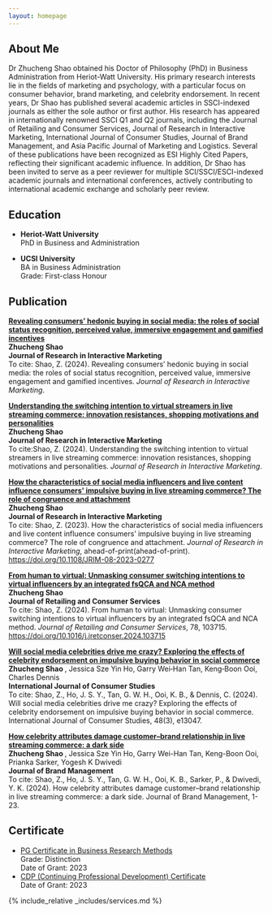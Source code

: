 ```yaml
---
layout: homepage
---
```


## About Me

Dr Zhucheng Shao obtained his Doctor of Philosophy (PhD) in Business Administration from Heriot-Watt University. His primary research interests lie in the fields of marketing and psychology, with a particular focus on consumer behavior, brand marketing, and celebrity endorsement.
In recent years, Dr Shao has published several academic articles in SSCI-indexed journals as either the sole author or first author. His research has appeared in internationally renowned SSCI Q1 and Q2 journals, including the Journal of Retailing and Consumer Services, Journal of Research in Interactive Marketing, International Journal of Consumer Studies, Journal of Brand Management, and Asia Pacific Journal of Marketing and Logistics. Several of these publications have been recognized as ESI Highly Cited Papers, reflecting their significant academic influence.
In addition, Dr Shao has been invited to serve as a peer reviewer for multiple SCI/SSCI/ESCI-indexed academic journals and international conferences, actively contributing to international academic exchange and scholarly peer review. <br>

## Education
- <b>Heriot-Watt University </b> <br>
  PhD in Business and Administration <br>

- <b>UCSI University </b> <br>
  BA in Business Administration <br>
  Grade: First-class Honour <br>

## Publication
<b>[Revealing consumers’ hedonic buying in social media: the roles of social status recognition, perceived value, immersive engagement and gamified incentives](https://www.emerald.com/insight/content/doi/10.1108/JRIM-12-2023-0452/full/html) </b> <br>
<b>Zhucheng Shao</b> <br>
<b>Journal of Research in Interactive Marketing</b> <br>
To cite: Shao, Z. (2024). Revealing consumers’ hedonic buying in social media: the roles of social status recognition, perceived value, immersive engagement and gamified incentives. *Journal of Research in Interactive Marketing*.

<b>[Understanding the switching intention to virtual streamers in live streaming commerce: innovation resistances, shopping motivations and personalities](https://www.emerald.com/insight/content/doi/10.1108/jrim-10-2023-0355/full/html) </b> <br>
<b>Zhucheng Shao</b> <br>
<b>Journal of Research in Interactive Marketing</b> <br>
To cite:Shao, Z. (2024). Understanding the switching intention to virtual streamers in live streaming commerce: innovation resistances, shopping motivations and personalities. *Journal of Research in Interactive Marketing*.

<b>[How the characteristics of social media influencers and live content influence consumers' impulsive buying in live streaming commerce? The role of congruence and attachment](https://www.emerald.com/insight/content/doi/10.1108/JRIM-08-2023-0277/full/html) </b> <br>
<b>Zhucheng Shao</b> <br>
<b>Journal of Research in Interactive Marketing</b> <br>
To cite: Shao, Z. (2023). How the characteristics of social media influencers and live content influence consumers’ impulsive buying in live streaming commerce? The role of congruence and attachment. *Journal of Research in Interactive Marketing*, ahead-of-print(ahead-of-print). https://doi.org/10.1108/JRIM-08-2023-0277

<b>[From human to virtual: Unmasking consumer switching intentions to virtual influencers by an integrated fsQCA and NCA method](https://www.sciencedirect.com/science/article/abs/pii/S0969698924000110) </b> <br>
<b>Zhucheng Shao</b> <br>
<b>Journal of Retailing and Consumer Services</b> <br>
To cite: Shao, Z. (2024). From human to virtual: Unmasking consumer switching intentions to virtual influencers by an integrated fsQCA and NCA method. *Journal of Retailing and Consumer Services*, 78, 103715. https://doi.org/10.1016/j.jretconser.2024.103715

<b>[Will social media celebrities drive me crazy? Exploring the effects of celebrity endorsement on impulsive buying behavior in social commerce](https://onlinelibrary.wiley.com/doi/full/10.1111/ijcs.13047) </b> <br>
<b> Zhucheng Shao </b>, Jessica Sze Yin Ho, Garry Wei‐Han Tan, Keng‐Boon Ooi, Charles Dennis <br>
<b> International Journal of Consumer Studies </b> <br>
To cite: Shao, Z., Ho, J. S. Y., Tan, G. W. H., Ooi, K. B., & Dennis, C. (2024). Will social media celebrities drive me crazy? Exploring the effects of celebrity endorsement on impulsive buying behavior in social commerce. International Journal of Consumer Studies, 48(3), e13047.

<b>[How celebrity attributes damage customer–brand relationship in live streaming commerce: a dark side](https://link.springer.com/article/10.1057/s41262-024-00362-z?sv1=affiliate&sv_campaign_id=1035097&awc=26429_1717728053_866de88a392f61c875db24de51a7b57d&utm_medium=affiliate&utm_source=awin&utm_campaign=CONR_BOOKS_ECOM_DE_PBOK_ALWYS_DEEPLINK&utm_content=textlink&utm_term=1035097) </b> <br>
<b> Zhucheng Shao </b>, Jessica Sze Yin Ho, Garry Wei-Han Tan, Keng-Boon Ooi, Prianka Sarker, Yogesh K Dwivedi <br>
<b> Journal of Brand Management </b> <br>
To cite: Shao, Z., Ho, J. S. Y., Tan, G. W. H., Ooi, K. B., Sarker, P., & Dwivedi, Y. K. (2024). How celebrity attributes damage customer–brand relationship in live streaming commerce: a dark side. Journal of Brand Management, 1-23.


## Certificate
- [PG Certificate in Business Research Methods](https://www.hw.ac.uk/uk/study/postgraduate/pre-doctoral-programme.htm) <br>
  Grade: Distinction <br>
  Date of Grant: 2023 <br>
- [CDP (Continuing Professional Development) Certificate](https://cpduk.co.uk/) <br>
  Date of Grant: 2023 <br>

{% include_relative _includes/services.md %}
